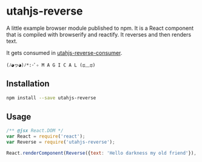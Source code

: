 # utahjs-reverse

A little example browser module published to npm. It is a React component that
is compiled with browserify and reactify. It reverses and then renders text.


It gets consumed in [utahjs-reverse-consumer](https://github.com/jergason/utahjs-reverse-consumer).



`(ﾉ◕ヮ◕)ﾉ*:･ﾟ✧ M A G I C A L (ಥ﹏ಥ)`



## Installation

```bash
npm install --save utahjs-reverse
```

## Usage

```JavaScript
/** @jsx React.DOM */
var React = require('react');
var Reverse = require('utahjs-reverse');

React.renderComponent(Reverse({text: 'Hello darkness my old friend'}), document.body);
```
